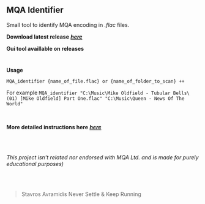 MQA Identifier
-
Small tool to identify MQA encoding in *.flac* files.


**Download latest release** [***here***](https://github.com/purpl3F0x/MQA_identifier/releases)

**Gui tool availlable on releases**

# 
**Usage**

```MQA_identifier {name_of_file.flac} or {name_of_folder_to_scan} ++```

For example
```MQA_identifier "C:\Music\Mike Oldfield - Tubular Bells\(01) [Mike Oldfield] Part One.flac" "C:\Music\Queen - News Of The World"```

<br>


**More detailed instructions here** [***here***](instructions.md)

<br>
<br>

*This project isn't related nor endorsed with MQA Ltd. and is made for purely educational purposes)*

<br><br>
>  Stavros Avramidis Never Settle & Keep Running
